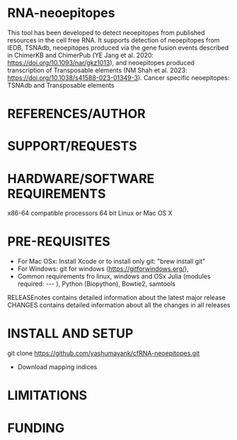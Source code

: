 # RNA-neoepitopes
This tool has been developed to detect neoepitopes from published resources in the cell free RNA. It supports detection of neoepitopes from IEDB, TSNAdb, neoepitopes produced via the gene fusion events described in ChimerKB and ChimerPub (YE Jang et al. 2020: https://doi.org/10.1093/nar/gkz1013), and neoepitopes produced transcription of Transposable elements (NM Shah et al. 2023: https://doi.org/10.1038/s41588-023-01349-3). Cancer specific neoepitopes: TSNAdb and Transposable elements

# REFERENCES/AUTHOR

# SUPPORT/REQUESTS

# HARDWARE/SOFTWARE REQUIREMENTS
x86-64 compatible processors
64 bit Linux or Mac OS X

# PRE-REQUISITES
- For Mac OSx:
Install Xcode or to install only git: "brew install git"
- For Windows:
git for windows (https://gitforwindows.org/),
- Common requirements fro linux, windows and OSx
Julia (modules required: --- ), Python (Biopython), Bowtie2, samtools

RELEASEnotes 
contains detailed information about the latest major release CHANGES contains detailed information about all the changes in all releases

# INSTALL AND SETUP
git clone https://github.com/yashumayank/cfRNA-neoepitopes.git
- Download mapping indices


# LIMITATIONS

# FUNDING

